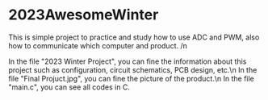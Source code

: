 # 2023AwesomeWinter
This is simple project to practice and study how to use ADC and PWM, also how to communicate which computer and product. /n

In the file "2023 Winter Project", you can fine the information about this project such as configuration, circuit schematics, PCB design, etc.\n
In the file "Final Projuct.jpg", you can fine the picture of the product.\n
In the file "main.c", you can see all codes in C.
